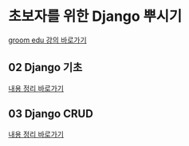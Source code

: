 # 초보자를 위한 Django 뿌시기

[groom edu 강의 바로가기](https://edu.goorm.io/learn/lecture/16377/%EC%B4%88%EB%B3%B4%EC%9E%90%EB%A5%BC-%EC%9C%84%ED%95%9C-%EC%9E%A5%EA%B3%A0-django-%EB%BF%8C%EC%8B%9C%EA%B8%B0)

## 02 Django 기초

[내용 정리 바로가기](https://github.com/PURESum/PURESum-Server/tree/master/Django_Study/Django%EA%B8%B0%EC%B4%88)

## 03 Django CRUD

[내용 정리 바로가기](https://github.com/PURESum/PURESum-Server/tree/master/Django_Study/DjangoCRUD)

